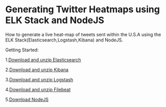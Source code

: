 # Generating Twitter Heatmaps using ELK Stack and NodeJS
How to generate a live heat-map of tweets sent within the U.S.A using the ELK Stack(Elasticsearch,Logstash,Kibana) and NodeJS.

Getting Started:

  1.[Download and unzip Elasticsearch](https://www.elastic.co/downloads/elasticsearch)
  
  2.[Download and unzip Kibana](https://www.elastic.co/downloads/kibana)
  
  3.[Download and unzip Logstash](https://www.elastic.co/downloads/logstash)
  
  4.[Download and unzip Filebeat](https://www.elastic.co/downloads/beats/filebeat)
  
  5.[Download NodeJS](https://nodejs.org/en/download/)
  
  
  
  
  




